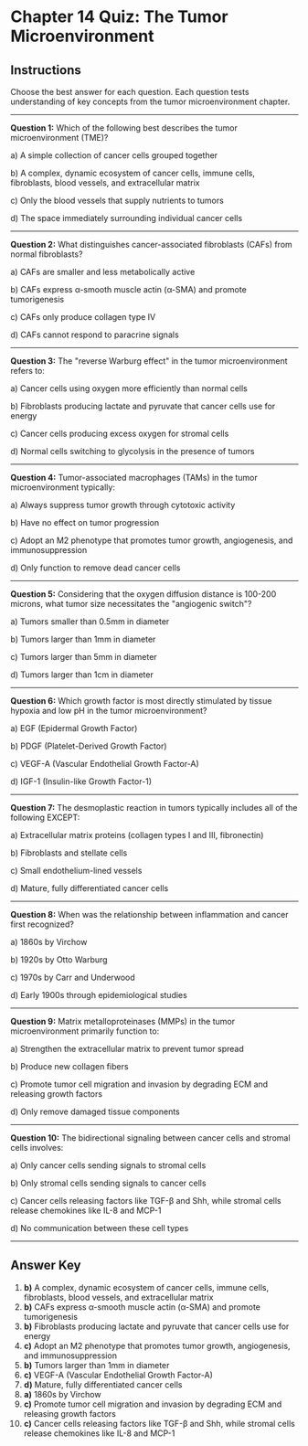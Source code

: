 # Chapter 14 Quiz: The Tumor Microenvironment

## Instructions
Choose the best answer for each question. Each question tests understanding of key concepts from the tumor microenvironment chapter.

---

**Question 1:** Which of the following best describes the tumor microenvironment (TME)?

a) A simple collection of cancer cells grouped together

b) A complex, dynamic ecosystem of cancer cells, immune cells, fibroblasts, blood vessels, and extracellular matrix

c) Only the blood vessels that supply nutrients to tumors

d) The space immediately surrounding individual cancer cells

---

**Question 2:** What distinguishes cancer-associated fibroblasts (CAFs) from normal fibroblasts?

a) CAFs are smaller and less metabolically active

b) CAFs express α-smooth muscle actin (α-SMA) and promote tumorigenesis

c) CAFs only produce collagen type IV

d) CAFs cannot respond to paracrine signals

---

**Question 3:** The "reverse Warburg effect" in the tumor microenvironment refers to:

a) Cancer cells using oxygen more efficiently than normal cells

b) Fibroblasts producing lactate and pyruvate that cancer cells use for energy

c) Cancer cells producing excess oxygen for stromal cells

d) Normal cells switching to glycolysis in the presence of tumors

---

**Question 4:** Tumor-associated macrophages (TAMs) in the tumor microenvironment typically:

a) Always suppress tumor growth through cytotoxic activity

b) Have no effect on tumor progression

c) Adopt an M2 phenotype that promotes tumor growth, angiogenesis, and immunosuppression

d) Only function to remove dead cancer cells

---

**Question 5:** Considering that the oxygen diffusion distance is 100-200 microns, what tumor size necessitates the "angiogenic switch"?

a) Tumors smaller than 0.5mm in diameter

b) Tumors larger than 1mm in diameter

c) Tumors larger than 5mm in diameter

d) Tumors larger than 1cm in diameter

---

**Question 6:** Which growth factor is most directly stimulated by tissue hypoxia and low pH in the tumor microenvironment?

a) EGF (Epidermal Growth Factor)

b) PDGF (Platelet-Derived Growth Factor)

c) VEGF-A (Vascular Endothelial Growth Factor-A)

d) IGF-1 (Insulin-like Growth Factor-1)

---

**Question 7:** The desmoplastic reaction in tumors typically includes all of the following EXCEPT:

a) Extracellular matrix proteins (collagen types I and III, fibronectin)

b) Fibroblasts and stellate cells

c) Small endothelium-lined vessels

d) Mature, fully differentiated cancer cells

---

**Question 8:** When was the relationship between inflammation and cancer first recognized?

a) 1860s by Virchow

b) 1920s by Otto Warburg

c) 1970s by Carr and Underwood

d) Early 1900s through epidemiological studies

---

**Question 9:** Matrix metalloproteinases (MMPs) in the tumor microenvironment primarily function to:

a) Strengthen the extracellular matrix to prevent tumor spread

b) Produce new collagen fibers

c) Promote tumor cell migration and invasion by degrading ECM and releasing growth factors

d) Only remove damaged tissue components

---

**Question 10:** The bidirectional signaling between cancer cells and stromal cells involves:

a) Only cancer cells sending signals to stromal cells

b) Only stromal cells sending signals to cancer cells

c) Cancer cells releasing factors like TGF-β and Shh, while stromal cells release chemokines like IL-8 and MCP-1

d) No communication between these cell types

---

## Answer Key

1. **b)** A complex, dynamic ecosystem of cancer cells, immune cells, fibroblasts, blood vessels, and extracellular matrix
2. **b)** CAFs express α-smooth muscle actin (α-SMA) and promote tumorigenesis
3. **b)** Fibroblasts producing lactate and pyruvate that cancer cells use for energy
4. **c)** Adopt an M2 phenotype that promotes tumor growth, angiogenesis, and immunosuppression
5. **b)** Tumors larger than 1mm in diameter
6. **c)** VEGF-A (Vascular Endothelial Growth Factor-A)
7. **d)** Mature, fully differentiated cancer cells
8. **a)** 1860s by Virchow
9. **c)** Promote tumor cell migration and invasion by degrading ECM and releasing growth factors
10. **c)** Cancer cells releasing factors like TGF-β and Shh, while stromal cells release chemokines like IL-8 and MCP-1
